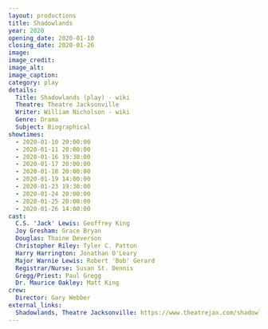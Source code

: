 ```yaml
---
layout: productions
title: Shadowlands
year: 2020
opening_date: 2020-01-10
closing_date: 2020-01-26
image:
image_credit: 
image_alt:
image_caption:
category: play
details:
  Title: Shadowlands (play) - wiki
  Theatre: Theatre Jacksonville
  Writer: William Nicholson - wiki
  Genre: Drama
  Subject: Biographical
showtimes: 
  - 2020-01-10 20:00:00
  - 2020-01-11 20:00:00
  - 2020-01-16 19:30:00
  - 2020-01-17 20:00:00
  - 2020-01-18 20:00:00
  - 2020-01-19 14:00:00
  - 2020-01-23 19:30:00
  - 2020-01-24 20:00:00
  - 2020-01-25 20:00:00
  - 2020-01-26 14:00:00
cast:
  C.S. 'Jack' Lewis: Geoffrey King
  Joy Gresham: Grace Bryan
  Douglas: Thaine Deverson
  Christopher Riley: Tyler C. Patton
  Harry Harrington: Jonathan O'Leary
  Major Warnie Lewis: Robert 'Bob' Gerard
  Registrar/Nurse: Susan St. Dennis
  Gregg/Priest: Paul Gregg
  Dr. Maurice Oakley: Matt King
crew:
  Director: Gary Webber
external_links:
  Shadowlands, Theatre Jacksonville: https://www.theatrejax.com/shadowlands
---
```

